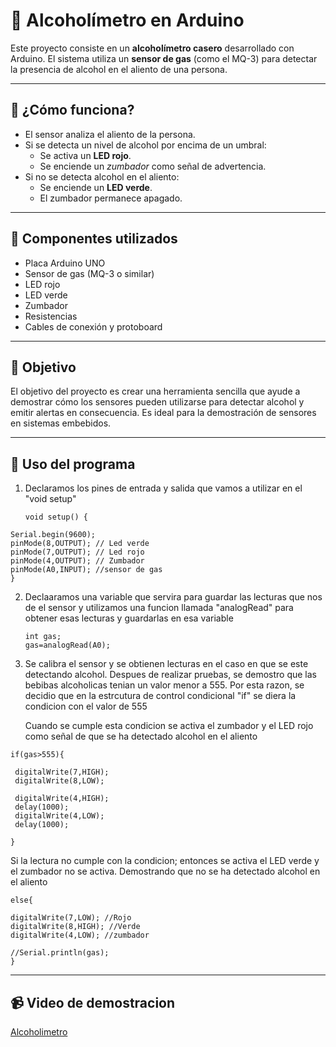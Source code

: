 # 🥃 Alcoholímetro en Arduino

Este proyecto consiste en un **alcoholímetro casero** desarrollado con Arduino. El sistema utiliza un **sensor de gas** (como el MQ-3) para detectar la presencia de alcohol en el aliento de una persona.

---

## 🔧 ¿Cómo funciona?

- El sensor analiza el aliento de la persona.
- Si se detecta un nivel de alcohol por encima de un umbral:
  - Se activa un **LED rojo**.
  - Se enciende un *zumbador* como señal de advertencia.
- Si no se detecta alcohol en el aliento:
  - Se enciende un **LED verde**.
  - El zumbador permanece apagado.

---

## 🧰 Componentes utilizados

- Placa Arduino UNO
- Sensor de gas (MQ-3 o similar)
- LED rojo
- LED verde
- Zumbador
- Resistencias
- Cables de conexión y protoboard

---

## 🎯 Objetivo

El objetivo del proyecto es crear una herramienta sencilla que ayude a demostrar cómo los sensores pueden utilizarse para detectar alcohol y emitir alertas en consecuencia. Es ideal para la demostración de sensores en sistemas embebidos.

---

##  🧐 Uso del programa

1. Declaramos los pines de entrada y salida que vamos a utilizar en el "void setup"  
   ```
   void setup() {
  ```
  Serial.begin(9600);
  pinMode(8,OUTPUT); // Led verde 
  pinMode(7,OUTPUT); // Led rojo 
  pinMode(4,OUTPUT); // Zumbador
  pinMode(A0,INPUT); //sensor de gas
}
 ```
2. Declaaramos una variable que servira para guardar las lecturas que nos de el sensor y utilizamos una funcion llamada "analogRead" para obtener esas lecturas y guardarlas en esa variable
   
   ```
   int gas;
   gas=analogRead(A0);
   
   ```
3. Se calibra el sensor y se obtienen lecturas en el caso en que se este detectando alcohol. Despues de realizar pruebas, se demostro que las bebibas alcoholicas tenian un valor menor a 555. Por esta razon, se decidio que en la estrcutura de control condicional "if" se diera la condicion con el valor de 555

   Cuando se cumple esta condicion se activa el zumbador y el LED rojo como señal de que se ha detectado alcohol en el aliento
   
 ```
 if(gas>555){

  digitalWrite(7,HIGH);
  digitalWrite(8,LOW);

  digitalWrite(4,HIGH);
  delay(1000);
  digitalWrite(4,LOW);
  delay(1000);

 }
   ```
Si la lectura no cumple con la condicion; entonces se activa el LED verde y el zumbador no se activa. Demostrando que no se ha detectado alcohol en el aliento

  ```
 else{

  digitalWrite(7,LOW); //Rojo
  digitalWrite(8,HIGH); //Verde
  digitalWrite(4,LOW); //zumbador

  //Serial.println(gas);
 }
   ```
   
  ---
  ##  📹 Video de demostracion
  [Alcoholimetro](https://www.youtube.com/watch?v=YBYfqKSBUm4)

   

